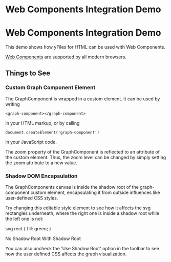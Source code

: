 <!--
 //////////////////////////////////////////////////////////////////////////////
 // @license
 // This file is part of yFiles for HTML 2.6.
 // Use is subject to license terms.
 //
 // Copyright (c) 2000-2024 by yWorks GmbH, Vor dem Kreuzberg 28,
 // 72070 Tuebingen, Germany. All rights reserved.
 //
 //////////////////////////////////////////////////////////////////////////////
-->
# Web Components Integration Demo

# Web Components Integration Demo

This demo shows how yFiles for HTML can be used with Web Components.

[Web Components](https://developer.mozilla.org/docs/Web/Web_components) are supported by all modern browsers.

## Things to See

### Custom Graph Component Element

The GraphComponent is wrapped in a custom element. It can be used by writing

```
<graph-component></graph-component>
```

in your HTML markup, or by calling

```
document.createElement('graph-component')
```

in your JavaScript code.

The zoom property of the GraphComponent is reflected to an attribute of the custom element. Thus, the zoom level can be changed by simply setting the zoom attribute to a new value.

### Shadow DOM Encapsulation

The GraphComponents canvas is inside the shadow root of the graph-component custom element, encapsulating it from outside influences like user-defined CSS styles.

Try changing this editable style element to see how it affects the svg rectangles underneath, where the right one is inside a shadow root while the left one is not:

svg rect { fill: green; }

No Shadow Root With Shadow Root

You can also uncheck the 'Use Shadow Root' option in the toolbar to see how the user defined CSS affects the graph visualization.
